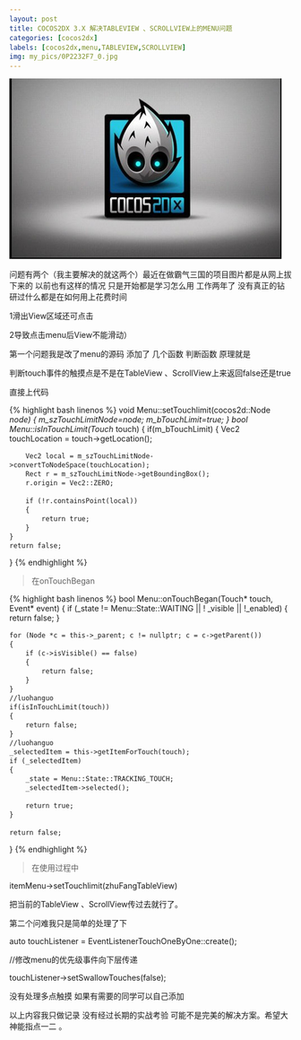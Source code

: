 ```yaml
---
layout: post
title: COCOS2DX 3.X 解决TABLEVIEW 、SCROLLVIEW上的MENU问题
categories: [cocos2dx]
labels: [cocos2dx,menu,TABLEVIEW,SCROLLVIEW]
img: my_pics/0P2232F7_0.jpg
---
```


![](my_pics/0P2232F7_0.jpg)

问题有两个（我主要解决的就这两个）最近在做霸气三国的项目图片都是从网上拔下来的 以前也有这样的情况 只是开始都是学习怎么用  工作两年了 没有真正的钻研过什么都是在如何用上花费时间

1滑出View区域还可点击

2导致点击menu后View不能滑动）

第一个问题我是改了menu的源码 添加了 几个函数 判断函数 原理就是

判断touch事件的触摸点是不是在TableView 、ScrollView上来返回false还是true

直接上代码

{% highlight bash linenos %}
void Menu::setTouchlimit(cocos2d::Node *node)
{
    m_szTouchLimitNode=node;
    m_bTouchLimit=true;
}
bool Menu::isInTouchLimit(Touch* touch)
{
    if(m_bTouchLimit)
    {
        Vec2 touchLocation = touch->getLocation();
        
        Vec2 local = m_szTouchLimitNode->convertToNodeSpace(touchLocation);
        Rect r = m_szTouchLimitNode->getBoundingBox();
        r.origin = Vec2::ZERO;
        
        if (!r.containsPoint(local))
        {
            return true;
        }
    }
    return false;
}
{% endhighlight %}

> 在onTouchBegan

{% highlight bash linenos %}
bool Menu::onTouchBegan(Touch* touch, Event* event)
{
    if (_state != Menu::State::WAITING || ! _visible || !_enabled)
    {
        return false;
    }
    
    for (Node *c = this->_parent; c != nullptr; c = c->getParent())
    {
        if (c->isVisible() == false)
        {
            return false;
        }
    }
    //luohanguo
    if(isInTouchLimit(touch))
    {
        return false;
    }
    //luohanguo
    _selectedItem = this->getItemForTouch(touch);
    if (_selectedItem)
    {
        _state = Menu::State::TRACKING_TOUCH;
        _selectedItem->selected();
        
        return true;
    }
    
    return false;
}
{% endhighlight %}

> 在使用过程中

itemMenu->setTouchlimit(zhuFangTableView)

把当前的TableView 、ScrollView传过去就行了。

第二个问难我只是简单的处理了下

auto touchListener = EventListenerTouchOneByOne::create();

//修改menu的优先级事件向下层传递

touchListener->setSwallowTouches(false);

没有处理多点触摸 如果有需要的同学可以自己添加

以上内容我只做记录 没有经过长期的实战考验 可能不是完美的解决方案。希望大神能指点一二 。